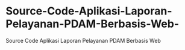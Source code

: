 # Source-Code-Aplikasi-Laporan-Pelayanan-PDAM-Berbasis-Web-
Source Code Aplikasi Laporan Pelayanan PDAM Berbasis Web 
